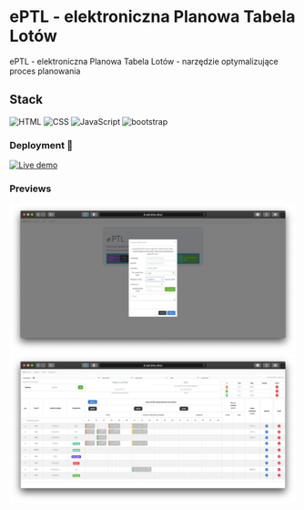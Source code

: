 # ePTL - elektroniczna Planowa Tabela Lotów 

ePTL - elektroniczna Planowa Tabela Lotów - narzędzie optymalizujące proces planowania

## Stack
![HTML](https://img.shields.io/badge/html-%234ea94b.svg?style=for-the-badge&logo=HTML&logoColor=white) 
![CSS](https://img.shields.io/badge/css-%23404d59.svg?style=for-the-badge&logo=CSS&logoColor=%2361DAFB) 
![JavaScript](https://img.shields.io/badge/JavaScript-%2320232a.svg?style=for-the-badge&logo=JavaScript&logoColor=%2361DAFB) 
![bootstrap](https://img.shields.io/badge/bootstrap-6DA55F?style=for-the-badge&logo=bootstrap&logoColor=white)

### Deployment 👋 
[![Live demo](https://img.shields.io/badge/live_demo-hosting_ct8.pl-green)][live]

### Previews
![preview][preview2-url]
![preview][preview1-url]

[preview1-url]: https://raw.githubusercontent.com/pajlotapps/eptl/main/preview/preview_001.png
[preview2-url]: https://raw.githubusercontent.com/pajlotapps/eptl/main/preview/preview_002.png

[live]: https://eptl.bha.ct8.pl/
